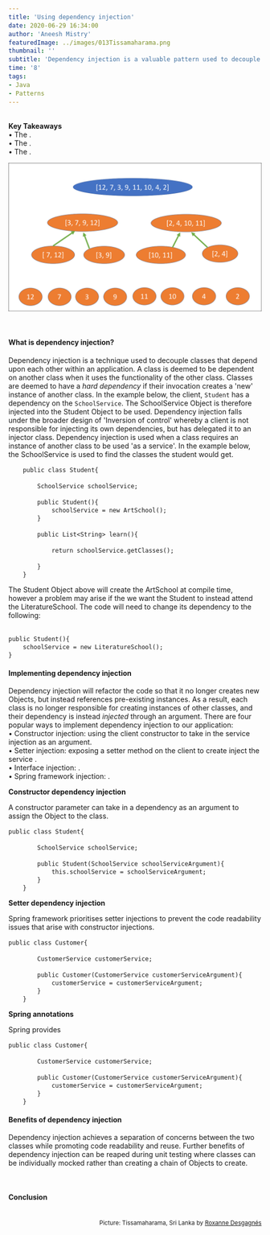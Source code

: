 ```yaml
---
title: 'Using dependency injection'
date: 2020-06-29 16:34:00
author: 'Aneesh Mistry'
featuredImage: ../images/013Tissamaharama.png
thumbnail: ''
subtitle: 'Dependency injection is a valuable pattern used to decouple classes within an application. Explore how dependency injection can be implemented.'
time: '8'
tags:
- Java
- Patterns
---
```

<br>
<strong>Key Takeaways</strong><br>
&#8226; The .<br>
&#8226; The .<br>
&#8226; The .<br>

![Merge sort step 2](../../src/images/011MergeSort2.png)


<br>
<h4>What is dependency injection?</h4>
<p>
Dependency injection is a technique used to decouple classes that depend upon each other within an application.
A class is deemed to be dependent on another class when it uses the functionality of the other class. 
Classes are deemed to have a <i>hard dependency</i> if their invocation creates a 'new' instance of another class. In the example below, the client, <code>Student</code> has a dependency on the <code>SchoolService</code>. The SchoolService Object is therefore injected into the Student Object to be used. Dependency injection falls under the broader design of 'Inversion of control' whereby a client is not responsible for injecting its own dependencies, but has delegated it to an injector class.
Dependency injection is used when a class requires an instance of another class to be used 'as a service'. In the example below, the SchoolService is used to find the classes the student would get.
</p>

```java{numberLines:true}
    public class Student{

        SchoolService schoolService;

        public Student(){
            schoolService = new ArtSchool();
        }

        public List<String> learn(){
            
            return schoolService.getClasses();

        }
    }
```

<p>
The Student Object above will create the ArtSchool at compile time, however a problem may arise if the we want the Student to instead attend the LiteratureSchool. The code will need to change its dependency to the following:
</p>

```java{numberLines:true}

public Student(){
    schoolService = new LiteratureSchool();
}

```

<h4>Implementing dependency injection</h4>
<p>
Dependency injection will refactor the code so that it no longer creates new Objects, but instead references pre-existing instances.
As a result, each class is no longer responsible for creating instances of other classes, and their dependency is instead <i>injected</i> through an argument.
There are four popular ways to implement dependency injection to our application:<br>
&#8226; Constructor injection: using the client constructor to take in the service injection as an argument.<br>
&#8226; Setter injection: exposing a setter method on the client to create inject the service .<br>
&#8226; Interface injection: .<br>
&#8226; Spring framework injection: .<br>


</p>

<strong>Constructor dependency injection</strong>
<p>
A constructor parameter can take in a dependency as an argument to assign the Object to the class.
</p>

```java{numberLines:true}
public class Student{

        SchoolService schoolService;

        public Student(SchoolService schoolServiceArgument){
            this.schoolService = schoolServiceArgument;
        }
    }

```
<strong>Setter dependency injection</strong>
<p>
Spring framework prioritises setter injections to prevent the code readability issues that arise with constructor injections.
</p>

```java{numberLines:true}
public class Customer{

        CustomerService customerService;

        public Customer(CustomerService customerServiceArgument){
            customerService = customerServiceArgument;
        }
    }

```

<strong>Spring annotations</strong>
<p>
Spring provides 

</p>

```java{numberLines:true}
public class Customer{

        CustomerService customerService;

        public Customer(CustomerService customerServiceArgument){
            customerService = customerServiceArgument;
        }
    }

```
<h4>Benefits of dependency injection</h4>
<p>
Dependency injection achieves a separation of concerns between the two classes while promoting code readability and reuse. 
Further benefits of dependency injection can be reaped during unit testing where classes can be individually mocked rather than creating a chain of Objects to create.

</p>

<br>
<h4>Conclusion</h4>
<p>


</p>

<br>
<small style="float: right;" >Picture: Tissamaharama, Sri Lanka by <a target="_blank" href="https://unsplash.com/@roxannedesgagnes">Roxanne Desgagnés</small></a><br>